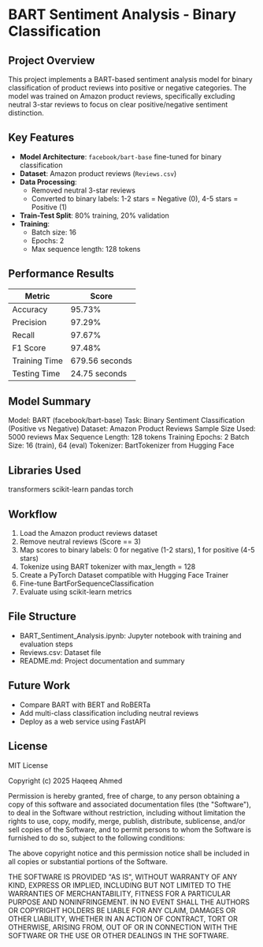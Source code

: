 # BART Sentiment Analysis - Binary Classification

## Project Overview
This project implements a BART-based sentiment analysis model for binary classification of product reviews into positive or negative categories. The model was trained on Amazon product reviews, specifically excluding neutral 3-star reviews to focus on clear positive/negative sentiment distinction.

## Key Features
- **Model Architecture**: `facebook/bart-base` fine-tuned for binary classification
- **Dataset**: Amazon product reviews (`Reviews.csv`)
- **Data Processing**:
  - Removed neutral 3-star reviews
  - Converted to binary labels: 1-2 stars = Negative (0), 4-5 stars = Positive (1)
- **Train-Test Split**: 80% training, 20% validation
- **Training**:
  - Batch size: 16
  - Epochs: 2
  - Max sequence length: 128 tokens

## Performance Results
| Metric          | Score               |
|-----------------|--------------------|
| Accuracy        | 95.73%             |
| Precision       | 97.29%             |
| Recall          | 97.67%             |
| F1 Score        | 97.48%             |
| Training Time   | 679.56 seconds     |
| Testing Time    | 24.75 seconds      |


## Model Summary

Model: BART (facebook/bart-base)
Task: Binary Sentiment Classification (Positive vs Negative)
Dataset: Amazon Product Reviews
Sample Size Used: 5000 reviews
Max Sequence Length: 128 tokens
Training Epochs: 2
Batch Size: 16 (train), 64 (eval)
Tokenizer: BartTokenizer from Hugging Face

## Libraries Used

transformers
scikit-learn
pandas
torch

## Workflow

1. Load the Amazon product reviews dataset
2. Remove neutral reviews (Score == 3)
3. Map scores to binary labels: 0 for negative (1-2 stars), 1 for positive (4-5 stars)
4. Tokenize using BART tokenizer with max_length = 128
5. Create a PyTorch Dataset compatible with Hugging Face Trainer
6. Fine-tune BartForSequenceClassification
7. Evaluate using scikit-learn metrics

## File Structure

- BART_Sentiment_Analysis.ipynb: Jupyter notebook with training and evaluation steps
- Reviews.csv: Dataset file
- README.md: Project documentation and summary

## Future Work

- Compare BART with BERT and RoBERTa
- Add multi-class classification including neutral reviews
- Deploy as a web service using FastAPI

## License

MIT License

Copyright (c) 2025 Haqeeq Ahmed

Permission is hereby granted, free of charge, to any person obtaining a copy
of this software and associated documentation files (the "Software"), to deal
in the Software without restriction, including without limitation the rights
to use, copy, modify, merge, publish, distribute, sublicense, and/or sell
copies of the Software, and to permit persons to whom the Software is
furnished to do so, subject to the following conditions:

The above copyright notice and this permission notice shall be included in all
copies or substantial portions of the Software.

THE SOFTWARE IS PROVIDED "AS IS", WITHOUT WARRANTY OF ANY KIND, EXPRESS OR
IMPLIED, INCLUDING BUT NOT LIMITED TO THE WARRANTIES OF MERCHANTABILITY,
FITNESS FOR A PARTICULAR PURPOSE AND NONINFRINGEMENT. IN NO EVENT SHALL THE
AUTHORS OR COPYRIGHT HOLDERS BE LIABLE FOR ANY CLAIM, DAMAGES OR OTHER
LIABILITY, WHETHER IN AN ACTION OF CONTRACT, TORT OR OTHERWISE, ARISING FROM,
OUT OF OR IN CONNECTION WITH THE SOFTWARE OR THE USE OR OTHER DEALINGS IN THE
SOFTWARE.

